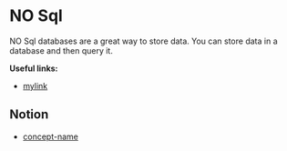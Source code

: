 # NO Sql

NO Sql databases are a great way to store data. You can store data in a database and then query it.

**Useful links:**

- [mylink](..)

## Notion

- [concept-name](concepts/concept-name.md)
